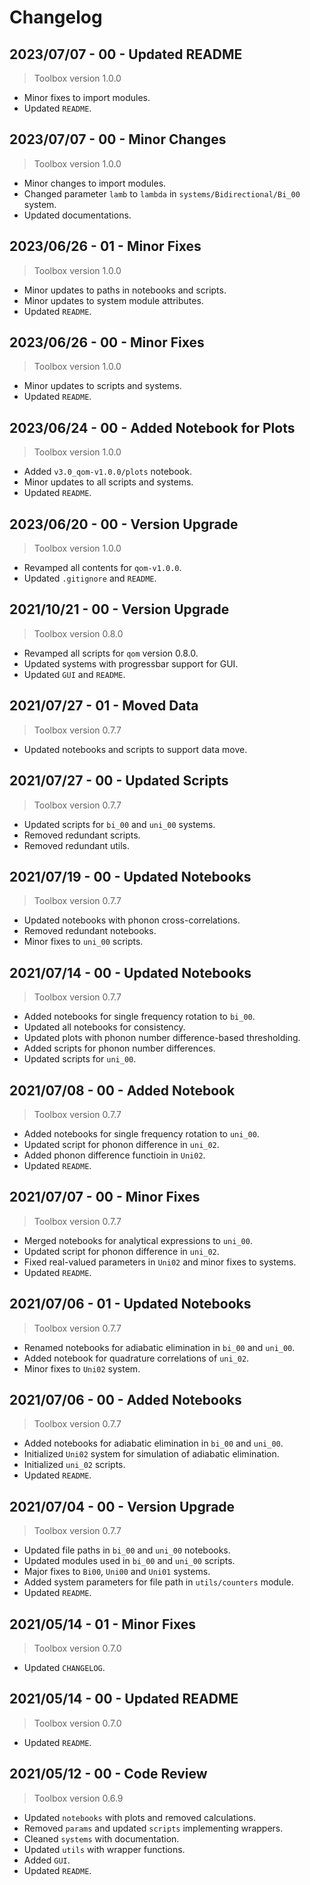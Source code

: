 # Changelog

## 2023/07/07 - 00 - Updated README
> Toolbox version 1.0.0
* Minor fixes to import modules.
* Updated `README`.

## 2023/07/07 - 00 - Minor Changes
> Toolbox version 1.0.0
* Minor changes to import modules.
* Changed parameter `lamb` to `lambda` in `systems/Bidirectional/Bi_00` system.
* Updated documentations.

## 2023/06/26 - 01 - Minor Fixes
> Toolbox version 1.0.0
* Minor updates to paths in notebooks and scripts.
* Minor updates to system module attributes.
* Updated `README`.

## 2023/06/26 - 00 - Minor Fixes
> Toolbox version 1.0.0
* Minor updates to scripts and systems.
* Updated `README`.

## 2023/06/24 - 00 - Added Notebook for Plots
> Toolbox version 1.0.0
* Added `v3.0_qom-v1.0.0/plots` notebook.
* Minor updates to all scripts and systems.
* Updated `README`.

## 2023/06/20 - 00 - Version Upgrade
> Toolbox version 1.0.0
* Revamped all contents for `qom-v1.0.0`.
* Updated `.gitignore` and `README`.

## 2021/10/21 - 00 - Version Upgrade
> Toolbox version 0.8.0
* Revamped all scripts for `qom` version 0.8.0.
* Updated systems with progressbar support for GUI.
* Updated `GUI` and `README`.

## 2021/07/27 - 01 - Moved Data
> Toolbox version 0.7.7
* Updated notebooks and scripts to support data move.

## 2021/07/27 - 00 - Updated Scripts
> Toolbox version 0.7.7
* Updated scripts for `bi_00` and `uni_00` systems.
* Removed redundant scripts.
* Removed redundant utils.

## 2021/07/19 - 00 - Updated Notebooks
> Toolbox version 0.7.7
* Updated notebooks with phonon cross-correlations.
* Removed redundant notebooks.
* Minor fixes to `uni_00` scripts.

## 2021/07/14 - 00 - Updated Notebooks
> Toolbox version 0.7.7
* Added notebooks for single frequency rotation to `bi_00`.
* Updated all notebooks for consistency.
* Updated plots with phonon number difference-based thresholding.
* Added scripts for phonon number differences.
* Updated scripts for `uni_00`.

## 2021/07/08 - 00 - Added Notebook
> Toolbox version 0.7.7
* Added notebooks for single frequency rotation to `uni_00`.
* Updated script for phonon difference in `uni_02`.
* Added phonon difference functioin in `Uni02`.
* Updated `README`.

## 2021/07/07 - 00 - Minor Fixes
> Toolbox version 0.7.7
* Merged notebooks for analytical expressions to `uni_00`.
* Updated script for phonon difference in `uni_02`.
* Fixed real-valued parameters in `Uni02` and minor fixes to systems.
* Updated `README`.

## 2021/07/06 - 01 - Updated Notebooks
> Toolbox version 0.7.7
* Renamed notebooks for adiabatic elimination in `bi_00` and `uni_00`.
* Added notebook for quadrature correlations of `uni_02`.
* Minor fixes to `Uni02` system.

## 2021/07/06 - 00 - Added Notebooks
> Toolbox version 0.7.7
* Added notebooks for adiabatic elimination in `bi_00` and `uni_00`.
* Initialized `Uni02` system for simulation of adiabatic elimination.
* Initialized `uni_02` scripts.
* Updated `README`.

## 2021/07/04 - 00 - Version Upgrade
> Toolbox version 0.7.7
* Updated file paths in `bi_00` and `uni_00` notebooks.
* Updated modules used in `bi_00` and `uni_00` scripts.
* Major fixes to `Bi00`, `Uni00` and `Uni01` systems.
* Added system parameters for file path in `utils/counters` module.
* Updated `README`.

## 2021/05/14 - 01 - Minor Fixes
> Toolbox version 0.7.0
* Updated `CHANGELOG`.

## 2021/05/14 - 00 - Updated README
> Toolbox version 0.7.0
* Updated `README`.

## 2021/05/12 - 00 - Code Review
> Toolbox version 0.6.9
* Updated `notebooks` with plots and removed calculations.
* Removed `params` and updated `scripts` implementing wrappers.
* Cleaned `systems` with documentation.
* Updated `utils` with wrapper functions.
* Added `GUI`.
* Updated `README`.